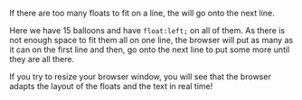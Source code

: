 If there are too many floats to fit on a line, the will go onto the next line.

Here we have 15 balloons and have `float:left;` on all of them. As there is not enough space to fit them all on one line, the browser will put as many as it can on the first line and then, go onto the next line to put some more until they are all there.

If you try to resize your browser window, you will see that the browser adapts the layout of the floats and the text in real time!

